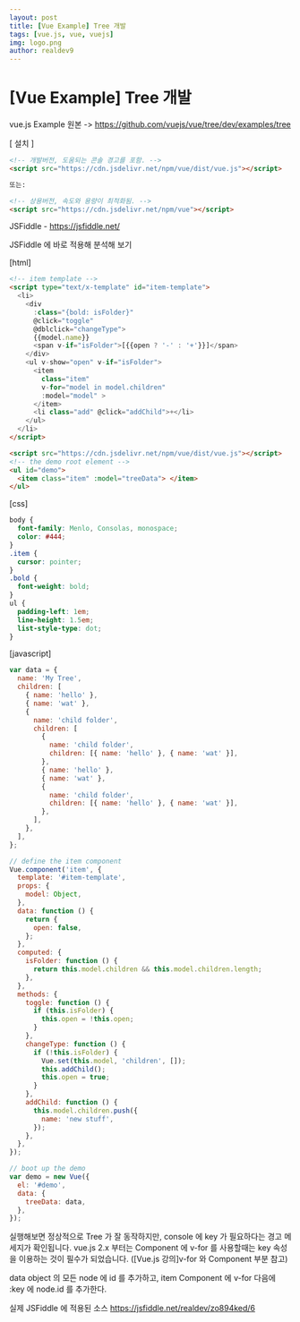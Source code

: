 ```yaml
---
layout: post
title: [Vue Example] Tree 개발
tags: [vue.js, vue, vuejs]
img: logo.png
author: realdev9
---
```


# [Vue Example] Tree 개발

vue.js Example 원본 ->
<https://github.com/vuejs/vue/tree/dev/examples/tree>

[ 설치 ]

```html
<!-- 개발버전, 도움되는 콘솔 경고를 포함. -->
<script src="https://cdn.jsdelivr.net/npm/vue/dist/vue.js"></script>

또는:

<!-- 상용버전, 속도와 용량이 최적화됨. -->
<script src="https://cdn.jsdelivr.net/npm/vue"></script>
```

JSFiddle - <https://jsfiddle.net/>

JSFiddle 에 바로 적용해 분석해 보기

[html]

```html
<!-- item template -->
<script type="text/x-template" id="item-template">
  <li>
    <div
      :class="{bold: isFolder}"
      @click="toggle"
      @dblclick="changeType">
      {{model.name}}
      <span v-if="isFolder">[{{open ? '-' : '+'}}]</span>
    </div>
    <ul v-show="open" v-if="isFolder">
      <item
        class="item"
        v-for="model in model.children"
        :model="model" >
      </item>
      <li class="add" @click="addChild">+</li>
    </ul>
  </li>
</script>

<script src="https://cdn.jsdelivr.net/npm/vue/dist/vue.js"></script>
<!-- the demo root element -->
<ul id="demo">
  <item class="item" :model="treeData"> </item>
</ul>
```

[css]

```css
body {
  font-family: Menlo, Consolas, monospace;
  color: #444;
}
.item {
  cursor: pointer;
}
.bold {
  font-weight: bold;
}
ul {
  padding-left: 1em;
  line-height: 1.5em;
  list-style-type: dot;
}
```

[javascript]

```javascript
var data = {
  name: 'My Tree',
  children: [
    { name: 'hello' },
    { name: 'wat' },
    {
      name: 'child folder',
      children: [
        {
          name: 'child folder',
          children: [{ name: 'hello' }, { name: 'wat' }],
        },
        { name: 'hello' },
        { name: 'wat' },
        {
          name: 'child folder',
          children: [{ name: 'hello' }, { name: 'wat' }],
        },
      ],
    },
  ],
};

// define the item component
Vue.component('item', {
  template: '#item-template',
  props: {
    model: Object,
  },
  data: function () {
    return {
      open: false,
    };
  },
  computed: {
    isFolder: function () {
      return this.model.children && this.model.children.length;
    },
  },
  methods: {
    toggle: function () {
      if (this.isFolder) {
        this.open = !this.open;
      }
    },
    changeType: function () {
      if (!this.isFolder) {
        Vue.set(this.model, 'children', []);
        this.addChild();
        this.open = true;
      }
    },
    addChild: function () {
      this.model.children.push({
        name: 'new stuff',
      });
    },
  },
});

// boot up the demo
var demo = new Vue({
  el: '#demo',
  data: {
    treeData: data,
  },
});
```

실행해보면 정상적으로 Tree 가 잘 동작하지만, console 에 key 가 필요하다는 경고 메세지가 확인됩니다.
vue.js 2.x 부터는 Component 에 v-for 를 사용할때는 key 속성을 이용하는 것이 필수가 되었습니다.
([Vue.js 강의]v-for 와 Component 부분 참고)

data object 의 모든 node 에 id 를 추가하고, item Component 에 v-for 다음에 :key 에 node.id 를 추가한다.

실제 JSFiddle 에 적용된 소스
<https://jsfiddle.net/realdev/zo894ked/6>
